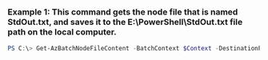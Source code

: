 ### Example 1: This command gets the node file that is named StdOut.txt, and saves it to the E:\PowerShell\StdOut.txt file path on the local computer.
```powershell
PS C:\> Get-AzBatchNodeFileContent -BatchContext $Context -DestinationPath E:\PowerShell\StdOut.txt -JobId Job01 -Path Startup\StdOut.txt -TaskId Task01
```

